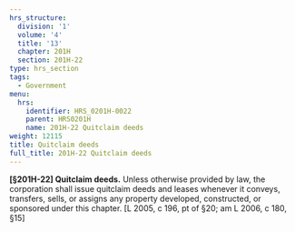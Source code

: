 ```yaml
---
hrs_structure:
  division: '1'
  volume: '4'
  title: '13'
  chapter: 201H
  section: 201H-22
type: hrs_section
tags:
  - Government
menu:
  hrs:
    identifier: HRS_0201H-0022
    parent: HRS0201H
    name: 201H-22 Quitclaim deeds
weight: 12115
title: Quitclaim deeds
full_title: 201H-22 Quitclaim deeds
---
```

**[§201H-22] Quitclaim deeds.** Unless otherwise provided by law, the corporation shall issue quitclaim deeds and leases whenever it conveys, transfers, sells, or assigns any property developed, constructed, or sponsored under this chapter. [L 2005, c 196, pt of §20; am L 2006, c 180, §15]